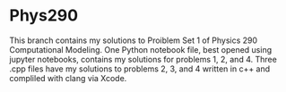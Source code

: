 # Phys290

This branch contains my solutions to Proiblem Set 1 of Physics 290 Computational Modeling.
One Python notebook file, best opened using jupyter notebooks, contains my solutions for problems 1, 2, and 4.
Three .cpp files have my solutions to problems 2, 3, and 4 written in c++ and compliled with clang via Xcode.
